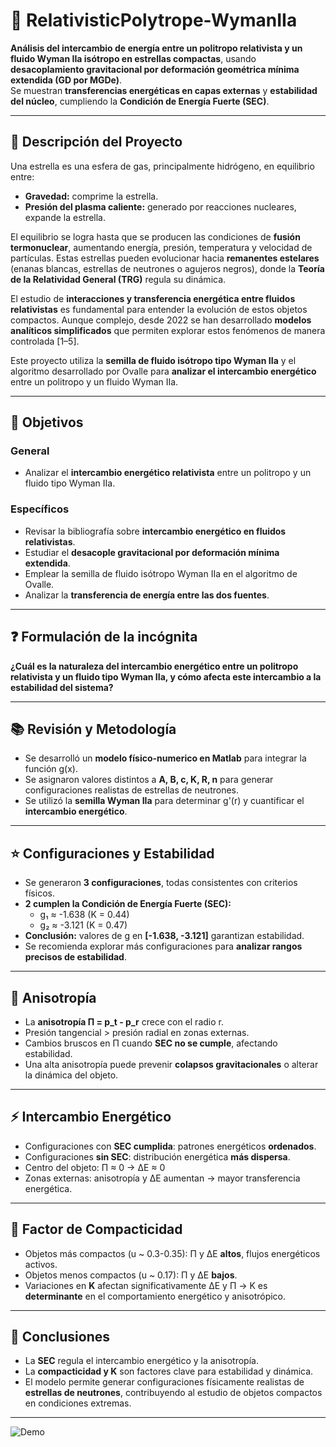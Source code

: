 # 🌟 RelativisticPolytrope-WymanIIa

**Análisis del intercambio de energía entre un politropo relativista y un fluido Wyman IIa isótropo en estrellas compactas**, usando **desacoplamiento gravitacional por deformación geométrica mínima extendida (GD por MGDe)**.  
Se muestran **transferencias energéticas en capas externas** y **estabilidad del núcleo**, cumpliendo la **Condición de Energía Fuerte (SEC)**.

---

## 🔹 Descripción del Proyecto

Una estrella es una esfera de gas, principalmente hidrógeno, en equilibrio entre:

- **Gravedad:** comprime la estrella.  
- **Presión del plasma caliente:** generado por reacciones nucleares, expande la estrella.

El equilibrio se logra hasta que se producen las condiciones de **fusión termonuclear**, aumentando energía, presión, temperatura y velocidad de partículas. Estas estrellas pueden evolucionar hacia **remanentes estelares** (enanas blancas, estrellas de neutrones o agujeros negros), donde la **Teoría de la Relatividad General (TRG)** regula su dinámica.

El estudio de **interacciones y transferencia energética entre fluidos relativistas** es fundamental para entender la evolución de estos objetos compactos. Aunque complejo, desde 2022 se han desarrollado **modelos analíticos simplificados** que permiten explorar estos fenómenos de manera controlada [1–5].  

Este proyecto utiliza la **semilla de fluido isótropo tipo Wyman IIa** y el algoritmo desarrollado por Ovalle para **analizar el intercambio energético** entre un politropo y un fluido Wyman IIa.

---

## 🎯 Objetivos

### General
- Analizar el **intercambio energético relativista** entre un politropo y un fluido tipo Wyman IIa.

### Específicos
- Revisar la bibliografía sobre **intercambio energético en fluidos relativistas**.  
- Estudiar el **desacople gravitacional por deformación mínima extendida**.  
- Emplear la semilla de fluido isótropo Wyman IIa en el algoritmo de Ovalle.  
- Analizar la **transferencia de energía entre las dos fuentes**.

---

## ❓ Formulación de la incógnita

**¿Cuál es la naturaleza del intercambio energético entre un politropo relativista y un fluido tipo Wyman IIa, y cómo afecta este intercambio a la estabilidad del sistema?**

---

## 📚 Revisión y Metodología

- Se desarrolló un **modelo físico-numerico en Matlab** para integrar la función g(x).  
- Se asignaron valores distintos a **A, B, c, K, R, n** para generar configuraciones realistas de estrellas de neutrones.  
- Se utilizó la **semilla Wyman IIa** para determinar g'(r) y cuantificar el **intercambio energético**.

---

## ⭐ Configuraciones y Estabilidad

- Se generaron **3 configuraciones**, todas consistentes con criterios físicos.  
- **2 cumplen la Condición de Energía Fuerte (SEC):**  
  - g₁ ≈ -1.638 (K = 0.44)  
  - g₂ ≈ -3.121 (K = 0.47)  
- **Conclusión:** valores de g en **[-1.638, -3.121]** garantizan estabilidad.  
- Se recomienda explorar más configuraciones para **analizar rangos precisos de estabilidad**.

---

## 🔹 Anisotropía

- La **anisotropía Π = p_t - p_r** crece con el radio r.  
- Presión tangencial > presión radial en zonas externas.  
- Cambios bruscos en Π cuando **SEC no se cumple**, afectando estabilidad.  
- Una alta anisotropía puede prevenir **colapsos gravitacionales** o alterar la dinámica del objeto.  

---

## ⚡ Intercambio Energético

- Configuraciones con **SEC cumplida**: patrones energéticos **ordenados**.  
- Configuraciones **sin SEC**: distribución energética **más dispersa**.  
- Centro del objeto: Π ≈ 0 → ΔE ≈ 0  
- Zonas externas: anisotropía y ΔE aumentan → mayor transferencia energética.

---

## 🔧 Factor de Compacticidad

- Objetos más compactos (u ~ 0.3-0.35): Π y ΔE **altos**, flujos energéticos activos.  
- Objetos menos compactos (u ~ 0.17): Π y ΔE **bajos**.  
- Variaciones en **K** afectan significativamente ΔE y Π → K es **determinante** en el comportamiento energético y anisotrópico.

---

## 📌 Conclusiones

- La **SEC** regula el intercambio energético y la anisotropía.  
- La **compacticidad y K** son factores clave para estabilidad y dinámica.  
- El modelo permite generar configuraciones físicamente realistas de **estrellas de neutrones**, contribuyendo al estudio de objetos compactos en condiciones extremas.

---

![Demo](Póster_OAQ(1))
